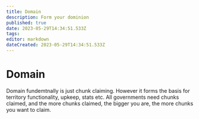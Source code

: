 ```yaml
---
title: Domain
description: Form your dominion
published: true
date: 2023-05-29T14:34:51.533Z
tags: 
editor: markdown
dateCreated: 2023-05-29T14:34:51.533Z
---
```


# Domain
Domain fundemtnally is just chunk claiming. However it forms the basis for territory functionality, upkeep, stats etc. All governments need chunks claimed, and the more chunks claimed, the bigger you are, the more chunks you want to claim.

